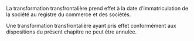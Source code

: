 La transformation transfrontalière prend effet à la date d'immatriculation de la société au registre du commerce et des sociétés.

Une transformation transfrontalière ayant pris effet conformément aux dispositions du présent chapitre ne peut être annulée.
